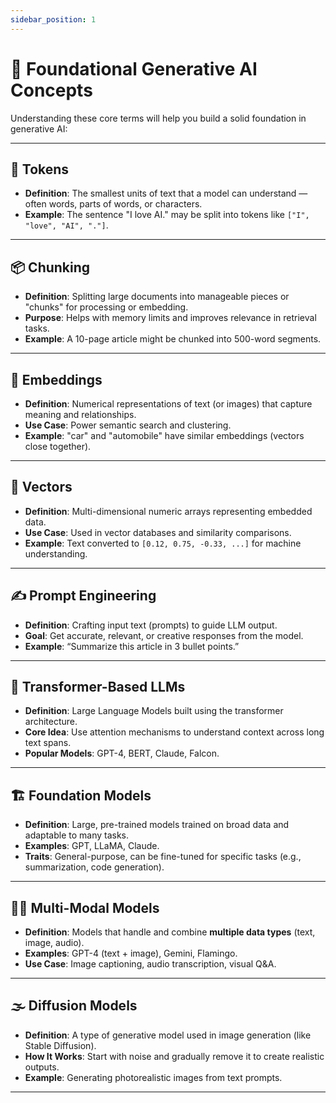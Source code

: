 ```yaml
---
sidebar_position: 1
---
```


# 🧠 Foundational Generative AI Concepts

Understanding these core terms will help you build a solid foundation in generative AI:

---

## 🧩 Tokens

- **Definition**: The smallest units of text that a model can understand — often words, parts of words, or characters.
- **Example**: The sentence "I love AI." may be split into tokens like `["I", "love", "AI", "."]`.

---

## 📦 Chunking

- **Definition**: Splitting large documents into manageable pieces or "chunks" for processing or embedding.
- **Purpose**: Helps with memory limits and improves relevance in retrieval tasks.
- **Example**: A 10-page article might be chunked into 500-word segments.

---

## 📌 Embeddings

- **Definition**: Numerical representations of text (or images) that capture meaning and relationships.
- **Use Case**: Power semantic search and clustering.
- **Example**: "car" and "automobile" have similar embeddings (vectors close together).

---

## 🧭 Vectors

- **Definition**: Multi-dimensional numeric arrays representing embedded data.
- **Use Case**: Used in vector databases and similarity comparisons.
- **Example**: Text converted to `[0.12, 0.75, -0.33, ...]` for machine understanding.

---

## ✍️ Prompt Engineering

- **Definition**: Crafting input text (prompts) to guide LLM output.
- **Goal**: Get accurate, relevant, or creative responses from the model.
- **Example**: “Summarize this article in 3 bullet points.”

---

## 🔁 Transformer-Based LLMs

- **Definition**: Large Language Models built using the transformer architecture.
- **Core Idea**: Use attention mechanisms to understand context across long text spans.
- **Popular Models**: GPT-4, BERT, Claude, Falcon.

---

## 🏗️ Foundation Models

- **Definition**: Large, pre-trained models trained on broad data and adaptable to many tasks.
- **Examples**: GPT, LLaMA, Claude.
- **Traits**: General-purpose, can be fine-tuned for specific tasks (e.g., summarization, code generation).

---

## 🧑‍🎨 Multi-Modal Models

- **Definition**: Models that handle and combine **multiple data types** (text, image, audio).
- **Examples**: GPT-4 (text + image), Gemini, Flamingo.
- **Use Case**: Image captioning, audio transcription, visual Q&A.

---

## 🌫️ Diffusion Models

- **Definition**: A type of generative model used in image generation (like Stable Diffusion).
- **How It Works**: Start with noise and gradually remove it to create realistic outputs.
- **Example**: Generating photorealistic images from text prompts.

---
